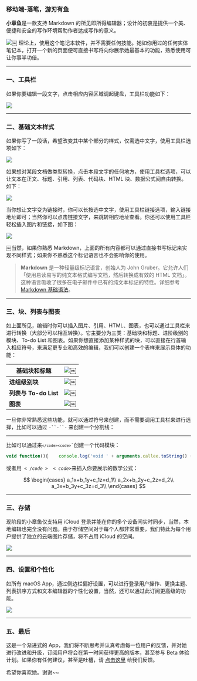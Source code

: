 ### 移动端-落笔，游刃有鱼

**小章鱼**是一款支持 Markdown 的所见即所得编辑器；设计的初衷是提供一个美、便捷和安全的写作环境帮助作者达成写作的意义。

![](https:/shimodev.com/octopus-api/files/basic/_a9c0ab14a845ac6ed61b710e60555386/md5/0d84226bad4594981c42244b298e735b.png)￼
理论上，使用这个笔记本软件，并不需要任何技能。她如你用过的任何实体笔记本，打开一个新的页面便可直接书写将向你展示她最基本的功能，熟悉使用可让你事半功倍。

---

### 一、工具栏

如果你要编辑一段文字，点击相应内容区域调起键盘，工具栏功能如下：

![](https:/shimodev.com/octopus-api/files/basic/_a9c0ab14a845ac6ed61b710e60555386/md5/7ad9cb3fd0c62ea2c3b8324b9178097d.png)

---

### 二、基础文本样式

如果你写了一段话，希望改变其中某个部分的样式，仅需选中文字，使用工具栏选项如下：

![](https:/shimodev.com/octopus-api/files/basic/_a9c0ab14a845ac6ed61b710e60555386/md5/0bf01feeb3a4bcf3b12d9f74d0836042.png)

如果想对某段文档做类型转换，点击本段文字的任何地方，使用工具栏选项，可以让文本在正文、标题、引用、列表、代码块、HTML 块、数据公式间自由转换。如下：

![](https:/shimodev.com/octopus-api/files/basic/_a9c0ab14a845ac6ed61b710e60555386/md5/5244b374c9a258dafcf7d838679351a8.png)

当你想让文字变为链接时，你可以长按选中文字，使用工具栏链接选项，输入链接地址即可；当然你可以点击链接文字，来跳转相应地址查看。你还可以使用工具栏轻松插入图片和链接，如下图：

![](https:/shimodev.com/octopus-api/files/basic/_a9c0ab14a845ac6ed61b710e60555386/md5/af0f77e971e6beba2c082078cfaae415.png)

￼当然，如果你熟悉 Markdown，上面的所有内容都可以通过直接书写标记来实现不同样式；如果你不熟悉这个标记语言也不会影响你的使用。

> **Markdown** 是一种轻量级标记语言，创始人为 John Gruber。它允许人们「使用易读易写的纯文本格式编写文档，然后转换成有效的 HTML 文档」。这种语言吸收了很多在电子邮件中已有的纯文本标记的特性。详细参考 [Markdown 基础语法](https://markdown-zh.readthedocs.io/en/latest/blockelements/)。

---

### 三、块、列表与图表

如上面所见，编辑时你可以插入图片、引用、HTML、图表，也可以通过工具栏来进行转换（大部分可以相互转换）。它主要分为三类：基础块和标题、进阶级别的模块、To-do List 和图表。如果你想直接添加某种样式的块，可以直接在行首输入相应符号，来满足更专业和高效的编辑，我们可以创建一个表样来展示具体的功能：

| **基础块和标题** | ![](https:/shimodev.com/octopus-api/files/basic/_a9c0ab14a845ac6ed61b710e60555386/md5/4038f98ca4f28751f18b782b3bbf8bf0.png)￼ |
| --- | --- |
| **进组级别块** | ![](https:/shimodev.com/octopus-api/files/basic/_a9c0ab14a845ac6ed61b710e60555386/md5/2e4cd2045cf3749e565511950c7fef52.png)￼ |
| **列表与 To-do List** | ![](https:/shimodev.com/octopus-api/files/basic/_a9c0ab14a845ac6ed61b710e60555386/md5/bf48b720f92878fd881069eb3355996b.png)￼ |
| **图表** | ![](https:/shimodev.com/octopus-api/files/basic/_a9c0ab14a845ac6ed61b710e60555386/md5/cb61a0f67df469dca6a4879ddf06ae74.png)￼ |

一旦你非常熟悉这些功能，就可以通过符号来创建，而不需要调用工具栏来进行选择，比如可以通过 `-``-``-` 来创建一个分割线：

---

比如可以通过来<code>`</code><code>`</code><code>`</code>创建一个代码模块：

```javascript
void function(){    console.log('void ' + arguments.callee.toString() + '()')}()
```

或者用<code>$</code><code>$</code>来插入你要展示的数学公式：

$$
\begin{cases}
a_1x+b_1y+c_1z=d_1\\
a_2x+b_2y+c_2z=d_2\\
a_3x+b_3y+c_3z=d_3\\
\end{cases}
$$

---

### 三、存储

现阶段的小章鱼仅支持用 iCloud 登录并能在你的多个设备间实时同步，当然，本地编辑也完全没有问题。由于存储空间对于每个人都非常重要，我们特此为每个用户提供了独立的云端图片存储，将不占用 iCloud 的空间。

![](https:/shimodev.com/octopus-api/files/basic/_a9c0ab14a845ac6ed61b710e60555386/md5/0f0b6d52f2c8795ec00038bb8445ad81.png)

---

### 四、设置和个性化

如所有 macOS App，通过侧边栏偏好设置，可以进行登录用户操作、更换主题、列表排序方式和文本编辑器的个性化设置，当然，还可以通过此订阅更高级的功能。

![](https:/shimodev.com/octopus-api/files/basic/_a9c0ab14a845ac6ed61b710e60555386/md5/87195a0bd7b50bc33b85197394621a17.png)

---

### 五、最后

这是一个渐进式的 App，我们将不断思考并认真考虑每一位用户的反馈，并对她进行改进和升级，订阅用户将会在第一时间获得更高的版本，甚至参与 Beta 体验计划。如果你有任何建议，甚至是吐槽，请 [点击这里](https://fankui.shimo.im/?add=%E5%B0%8F%E7%AB%A0%E9%B1%BC) 给我们反馈。

希望你喜欢她。谢谢~~
